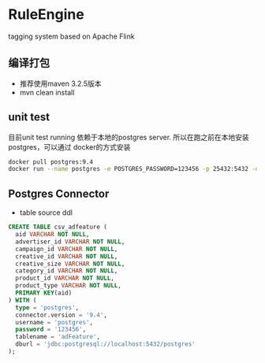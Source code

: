 # RuleEngine
tagging system based on Apache Flink

## 编译打包
* 推荐使用maven 3.2.5版本
* mvn clean install

## unit test
目前unit test running 依赖于本地的postgres server. 所以在跑之前在本地安装postgres，可以通过
docker的方式安装
```bash
docker pull postgres:9.4
docker run --name postgres -e POSTGRES_PASSWORD=123456 -p 25432:5432 -d postgres:9.4
```


## Postgres Connector

* table source ddl
```sql
CREATE TABLE csv_adfeature (
  aid VARCHAR NOT NULL,
  advertiser_id VARCHAR NOT NULL,
  campaign_id VARCHAR NOT NULL,
  creative_id VARCHAR NOT NULL,
  creative_size VARCHAR NOT NULL,
  category_id VARCHAR NOT NULL,
  product_id VARCHAR NOT NULL,
  product_type VARCHAR NOT NULL,
  PRIMARY KEY(aid)
) WITH (
  type = 'postgres',
  connector.version = '9.4',
  username = 'postgres',
  password = '123456',
  tablename = 'adFeature',
  dburl = 'jdbc:postgresql://localhost:5432/postgres'
);
```